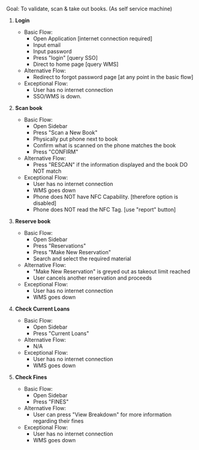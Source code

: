 Goal: To validate, scan & take out books. (As self service machine)

1. **Login**
   * Basic Flow:
     * Open Application [internet connection required]
     * Input email
     * Input password
     * Press "login" [query SSO]
     * Direct to home page [query WMS]
   * Alternative Flow:
     * Redirect to forgot password page [at any point in the basic flow]
   * Exceptional Flow:
     * User has no internet connection
     * SSO/WMS is down.

1. **Scan book**
   * Basic Flow:
     * Open Sidebar
     * Press "Scan a New Book"
     * Physically put phone next to book
     * Confirm what is scanned on the phone matches the book
     * Press "CONFIRM"
   * Alternative Flow:
     * Press "RESCAN" if the information displayed and the book DO NOT match
   * Exceptional Flow:
     * User has no internet connection
     * WMS goes down
     * Phone does NOT have NFC Capability. [therefore option is disabled]
     * Phone does NOT read the NFC Tag. [use "report" button]

1. **Reserve book**
   * Basic Flow:
     * Open Sidebar
     * Press "Reservations"
     * Press "Make New Reservation"
     * Search and select the required material
   * Alternative Flow:
     * "Make New Reservation" is greyed out as takeout limit reached
     * User cancels another reservation and proceeds
   * Exceptional Flow:
     * User has no internet connection
     * WMS goes down

1. **Check Current Loans**
   * Basic Flow:
     * Open Sidebar
     * Press "Current Loans"
   * Alternative Flow:
     * N/A
   * Exceptional Flow:
     * User has no internet connection
     * WMS goes down

1. **Check Fines**
   * Basic Flow:
     * Open Sidebar
     * Press "FINES"
   * Alternative Flow:
     * User can press "View Breakdown" for more information regarding their fines
   * Exceptional Flow:
     * User has no internet connection
     * WMS goes down
